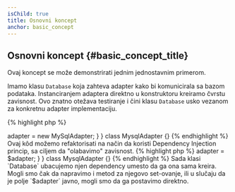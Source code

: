```yaml
---
isChild: true
title: Osnovni koncept
anchor: basic_concept
---
```


## Osnovni koncept {#basic_concept_title}

Ovaj koncept se može demonstrirati jednim jednostavnim primerom.

Imamo klasu `Database` koja zahteva adapter kako bi komunicirala sa bazom podataka. Instanciranjem adaptera
direktno u konstruktoru kreiramo čvrstu zavisnost. Ovo znatno otežava testiranje i čini klasu `Database`
usko vezanom za konkretnu adapter implementaciju.

{% highlight php %}
<?php
namespace Database;

class Database
{
    protected $adapter;

    public function __construct()
    {
        $this->adapter = new MySqlAdapter;
    }
}

class MysqlAdapter {}
{% endhighlight %}

Ovaj kôd možemo refaktorisati na način da koristi Dependency Injection princip, sa ciljem da "olabavimo" zavisnost.

{% highlight php %}
<?php
namespace Database;

class Database
{
    protected $adapter;

    public function __construct(MySqlAdapter $adapter)
    {
        $this->adapter = $adapter;
    }
}

class MysqlAdapter {}
{% endhighlight %}

Sada klasi `Database` ubacujemo njen dependency umesto da ga ona sama kreira. Mogli smo čak da napravimo i
metod za njegovo set-ovanje, ili u slučaju da je polje `$adapter` javno, mogli smo da ga postavimo direktno.
